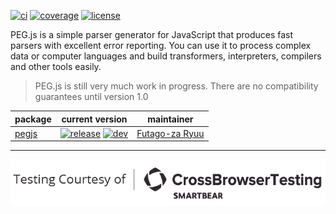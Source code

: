 [![ci](https://img.shields.io/travis/pegjs/pegjs.svg)](https://travis-ci.org/pegjs/pegjs)
[![coverage](https://img.shields.io/coveralls/github/pegjs/pegjs.svg)](https://coveralls.io/github/pegjs/pegjs)
[![license](https://img.shields.io/badge/license-mit-blue.svg)](https://opensource.org/licenses/MIT)

PEG.js is a simple parser generator for JavaScript that produces fast parsers with excellent error reporting. You can use it to process complex data or computer languages and build transformers, interpreters, compilers and other tools easily.

> PEG.js is still very much work in progress. There are no compatibility guarantees until version 1.0

| package | current version | maintainer |
| ------- | --------------- | ---------- |
| [pegjs](https://github.com/pegjs/pegjs/tree/master/packages/pegjs) | [![release](https://img.shields.io/npm/v/pegjs.svg)](https://www.npmjs.com/package/pegjs) [![dev](https://img.shields.io/npm/v/pegjs/dev.svg)](https://github.com/pegjs/pegjs) | [Futago-za Ryuu](https://github.com/futagoza) |

------------------------

[![CrossBrowserTesting](website/img/CBT_OS-logo_Black-H.png)](https://crossbrowsertesting.com/)

